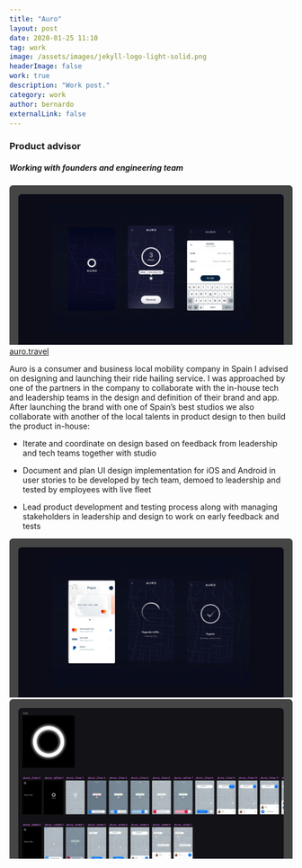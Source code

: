 ```yaml
---
title: "Auro"
layout: post
date: 2020-01-25 11:10
tag: work
image: /assets/images/jekyll-logo-light-solid.png
headerImage: false
work: true
description: "Work post."
category: work
author: bernardo
externalLink: false
---
```

### Product advisor
##### Working with founders and engineering team
![Screenshot](/assets/images/work/work-10.png)
[auro.travel](https://auro.travel)

Auro is a consumer and business local mobility company in Spain I advised on designing and launching their ride hailing service. I was approached by one of the partners in the company to collaborate with the in-house tech and leadership teams in the design and definition of their brand and app. After launching the brand with one of Spain’s best studios we also collaborate with another of the local talents in product design to then build the product in-house:

- Iterate and coordinate on design based on feedback from leadership and tech teams together with studio

- Document and plan UI design implementation for iOS and Android in user stories to be developed by tech team, demoed to leadership and tested by employees with live fleet

- Lead product development and testing process along with managing stakeholders in leadership and design to work on early feedback and tests

![Screenshot](/assets/images/work/work-11.png)
![Screenshot](/assets/images/work/work-12.png)